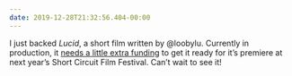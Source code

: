 ```yaml
---
date: 2019-12-28T21:32:56.404-00:00
---
```

I just backed <cite>Lucid</cite>, a short film written by @loobylu. Currently in production, it [needs a little extra funding](https://www.indiegogo.com/projects/lucid-a-short-film--5) to get it ready for it’s premiere at next year’s Short Circuit Film Festival. Can’t wait to see it!
